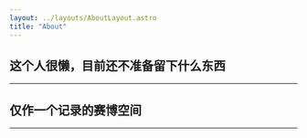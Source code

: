 ```yaml
---
layout: ../layouts/AboutLayout.astro
title: "About"
---
```


## 这个人很懒，目前还不准备留下什么东西

---

## 仅作一个记录的赛博空间

---
